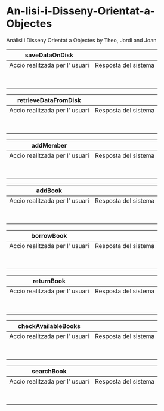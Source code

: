 # An-lisi-i-Disseny-Orientat-a-Objectes
Anàlisi i Disseny Orientat a Objectes by Theo, Jordi and Joan

| saveDataOnDisk                      |                      |
|--------------------------------|----------------------|
| Accio realitzada per l' usuari | Resposta del sistema |
|                                |                      |
|                                |                      |
|                                |                      |
|                                |                      |
|                                |                      |
|                                |                      |
|                                |                      |
|                                |                      |


| retrieveDataFromDisk                        |                      |
|--------------------------------|----------------------|
| Accio realitzada per l' usuari | Resposta del sistema |
|                                |                      |
|                                |                      |
|                                |                      |
|                                |                      |
|                                |                      |
|                                |                      |
|                                |                      |
|                                |                      |


| addMember                      |                      |
|--------------------------------|----------------------|
| Accio realitzada per l' usuari | Resposta del sistema |
|                                |                      |
|                                |                      |
|                                |                      |
|                                |                      |
|                                |                      |
|                                |                      |
|                                |                      |
|                                |                      |


| addBook                      |                      |
|--------------------------------|----------------------|
| Accio realitzada per l' usuari | Resposta del sistema |
|                                |                      |
|                                |                      |
|                                |                      |
|                                |                      |
|                                |                      |
|                                |                      |
|                                |                      |
|                                |                      |


| borrowBook                      |                      |
|--------------------------------|----------------------|
| Accio realitzada per l' usuari | Resposta del sistema |
|                                |                      |
|                                |                      |
|                                |                      |
|                                |                      |
|                                |                      |
|                                |                      |
|                                |                      |
|                                |                      |


| returnBook                      |                      |
|--------------------------------|----------------------|
| Accio realitzada per l' usuari | Resposta del sistema |
|                                |                      |
|                                |                      |
|                                |                      |
|                                |                      |
|                                |                      |
|                                |                      |
|                                |                      |
|                                |                      |


| checkAvailableBooks                      |                      |
|--------------------------------|----------------------|
| Accio realitzada per l' usuari | Resposta del sistema |
|                                |                      |
|                                |                      |
|                                |                      |
|                                |                      |
|                                |                      |
|                                |                      |
|                                |                      |
|                                |                      |


| searchBook                      |                      |
|--------------------------------|----------------------|
| Accio realitzada per l' usuari | Resposta del sistema |
|                                |                      |
|                                |                      |
|                                |                      |
|                                |                      |
|                                |                      |
|                                |                      |
|                                |                      |
|                                |                      |
